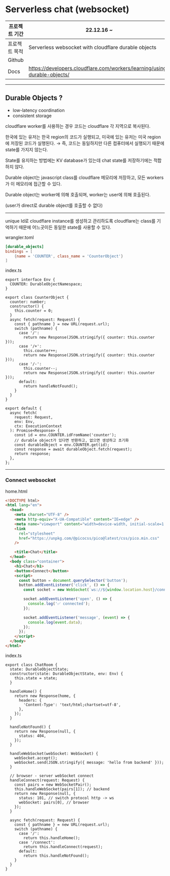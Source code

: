 # Serverless chat (websocket)

| 프로젝트 기간 | 22.12.16 ~                                                                |
| ------------- | ------------------------------------------------------------------------- |
| 프로젝트 목적 | Serverless websocket with cloudflare durable objects                      |
| Github        |                                                                           |
| Docs          | https://developers.cloudflare.com/workers/learning/using-durable-objects/ |

---

## Durable Objects ?

- low-latency coordination
- consistent storage

cloudflare worker를 사용하는 경우 코드는 cloudflare 각 지역으로 복사된다.

한국에 있는 유저는 한국 region의 코드가 실행되고, 미국에 있는 유저는 미국 region에 저장된 코드가 실행된다. → 즉, 코드는 동일하지만 다른 컴퓨터에서 실행되기 때문에 state를 가지지 않는다.

State를 유지하는 방법에는 KV database가 있는데 chat state를 저장하기에는 적합하지 않다.

Durable object는 javascript class를 cloudflare 메모리에 저장하고, 모든 workers가 이 메모리에 접근할 수 있다.

Durable object는 worker에 의해 호출되며, worker는 user에 의해 호출된다.

(user가 direct로 durable object를 호출할 수 없다)

---

unique Id로 cloudflare instance를 생성하고 관리하도록
cloudflare는 class를 기억하기 때문에 어느곳이든 동일한 state를 사용할 수 있다.

wrangler.toml

```toml
[durable_objects]
bindings = [
    {name = 'COUNTER', class_name = 'CounterObject'}
]
```

index.ts

```tsx
export interface Env {
  COUNTER: DurableObjectNamespace;
}

export class CounterObject {
  counter: number;
  constructor() {
    this.counter = 0;
  }
  async fetch(request: Request) {
    const { pathname } = new URL(request.url);
    switch (pathname) {
      case '/':
        return new Response(JSON.stringify({ counter: this.counter }));
      case '/+':
        this.counter++;
        return new Response(JSON.stringify({ counter: this.counter }));
      case '/-':
        this.counter--;
        return new Response(JSON.stringify({ counter: this.counter }));
      default:
        return handleNotFound();
    }
  }
}

export default {
  async fetch(
    request: Request,
    env: Env,
    ctx: ExecutionContext
  ): Promise<Response> {
    const id = env.COUNTER.idFromName('counter');
    // durable object가 있다면 반환하고, 없으면 생성하고 초기화
    const durableObject = env.COUNTER.get(id);
    const response = await durableObject.fetch(request);
    return response;
  },
};
```

---

### Connect websocket

home.html

```html
<!DOCTYPE html>
<html lang="en">
  <head>
    <meta charset="UTF-8" />
    <meta http-equiv="X-UA-Compatible" content="IE=edge" />
    <meta name="viewport" content="width=device-width, initial-scale=1.0" />
    <link
      rel="stylesheet"
      href="https://unpkg.com/@picocss/pico@latest/css/pico.min.css"
    />

    <title>Chat</title>
  </head>
  <body class="container">
    <h1>Chat</h1>
    <button>Connect</button>
    <script>
      const button = document.querySelector('button');
      button.addEventListener('click', () => {
        const socket = new WebSocket(`ws://${window.location.host}/connect`);

        socket.addEventListener('open', () => {
          console.log('✅ connected');
        });

        socket.addEventListener('message', (event) => {
          console.log(event.data);
        });
      });
    </script>
  </body>
</html>
```

index.ts

```tsx
export class ChatRoom {
  state: DurableObjectState;
  constructor(state: DurableObjectState, env: Env) {
    this.state = state;
  }

  handleHome() {
    return new Response(home, {
      headers: {
        'Content-Type': 'text/html;chartset=utf-8',
      },
    });
  }

  handleNotFound() {
    return new Response(null, {
      status: 404,
    });
  }

  handleWebSocket(webSocket: WebSocket) {
    webSocket.accept();
    webSocket.send(JSON.stringify({ message: 'hello from backend' }));
  }

  // browser - server webSocket connect
  handleConnect(request: Request) {
    const pairs = new WebSocketPair();
    this.handleWebSocket(pairs[1]); // backend
    return new Response(null, {
      status: 101, // switch protocol http -> ws
      webSocket: pairs[0], // browser
    });
  }

  async fetch(request: Request) {
    const { pathname } = new URL(request.url);
    switch (pathname) {
      case '/':
        return this.handleHome();
      case '/connect':
        return this.handleConnect(request);
      default:
        return this.handleNotFound();
    }
  }
}
```
